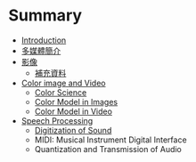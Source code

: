 # Summary

* [Introduction](README.md)
* [多媒體簡介](chapter1.md)
* [影像](ying-xiang.md)
  * [補充資料](ying-xiang/bu-chong-zi-liao.md)
* [Color image and Video](color-image-and-video.md)
  * [Color Science](color-image-and-video/color-science.md)
  * [Color Model in Images](color-image-and-video/color-science/color-model-in-images.md)
  * [Color Model in Video](color-image-and-video/color-model-in-video.md)
* [Speech Processing](speech-processing.md)
  * [Digitization of Sound](speech-processing/digitzation-of-sound.md)
  * MIDI: Musical Instrument Digital Interface
  * Quantization and Transmission of Audio

